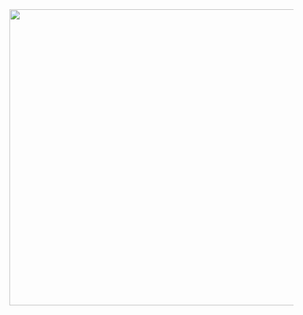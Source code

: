 <img src="https://github.com/gibsjose/cpp-cheat-sheet/blob/master/General/Data%20Structures.png" width=1000px height=525px>
